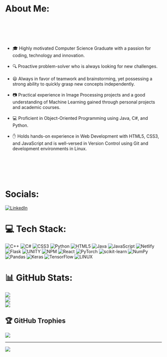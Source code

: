 #  About Me:
</head><br><body><br><br><ul><br>  <li><span class="emoji">🎓</span> Highly motivated Computer Science Graduate with a passion for coding, technology and innovation.</li><br>  <li><span class="emoji">🔍</span> Proactive problem-solver who is always looking for new challenges.</li><br>  <li><span class="emoji">😃</span> Always in favor of teamwork and brainstorming, yet possessing a strong ability to quickly grasp new concepts independently.</li><br>  <li><span class="emoji">📷</span> Practical experience in Image Processing projects and a good understanding of Machine Learning gained through personal projects and academic courses.</li><br>  <li><span class="emoji">💻</span> Proficient in Object-Oriented Programming using Java, C#, and Python.</li><br>  <li><span class="emoji">✋</span> Holds hands-on experience in Web Development with HTML5, CSS3, and JavaScript and is well-versed in Version Control using Git and development environments in Linux.</li><br></ul><br><br></body><br></html>


# Socials:
[![LinkedIn](https://img.shields.io/badge/LinkedIn-%230077B5.svg?logo=linkedin&logoColor=white)](https://linkedin.com/in/https://www.linkedin.com/in/gefen-bar) 

# 💻 Tech Stack:
![C++](https://img.shields.io/badge/c++-%2300599C.svg?style=for-the-badge&logo=c%2B%2B&logoColor=white) ![C#](https://img.shields.io/badge/c%23-%23239120.svg?style=for-the-badge&logo=c-sharp&logoColor=white) ![CSS3](https://img.shields.io/badge/css3-%231572B6.svg?style=for-the-badge&logo=css3&logoColor=white) ![Python](https://img.shields.io/badge/python-3670A0?style=for-the-badge&logo=python&logoColor=ffdd54) ![HTML5](https://img.shields.io/badge/html5-%23E34F26.svg?style=for-the-badge&logo=html5&logoColor=white) ![Java](https://img.shields.io/badge/java-%23ED8B00.svg?style=for-the-badge&logo=java&logoColor=white) ![JavaScript](https://img.shields.io/badge/javascript-%23323330.svg?style=for-the-badge&logo=javascript&logoColor=%23F7DF1E) ![Netlify](https://img.shields.io/badge/netlify-%23000000.svg?style=for-the-badge&logo=netlify&logoColor=#00C7B7) ![Flask](https://img.shields.io/badge/flask-%23000.svg?style=for-the-badge&logo=flask&logoColor=white) ![UNITY](https://img.shields.io/badge/Unity-%2320232a.svg?style=for-the-badge&logo=unity&logoColor=white) ![NPM](https://img.shields.io/badge/NPM-%23000000.svg?style=for-the-badge&logo=npm&logoColor=white) ![React](https://img.shields.io/badge/react-%2320232a.svg?style=for-the-badge&logo=react&logoColor=%2361DAFB) ![PyTorch](https://img.shields.io/badge/PyTorch-%23EE4C2C.svg?style=for-the-badge&logo=PyTorch&logoColor=white) ![scikit-learn](https://img.shields.io/badge/scikit--learn-%23F7931E.svg?style=for-the-badge&logo=scikit-learn&logoColor=white) ![NumPy](https://img.shields.io/badge/numpy-%23013243.svg?style=for-the-badge&logo=numpy&logoColor=white) ![Pandas](https://img.shields.io/badge/pandas-%23150458.svg?style=for-the-badge&logo=pandas&logoColor=white) ![Keras](https://img.shields.io/badge/Keras-%23D00000.svg?style=for-the-badge&logo=Keras&logoColor=white) ![TensorFlow](https://img.shields.io/badge/TensorFlow-%23FF6F00.svg?style=for-the-badge&logo=TensorFlow&logoColor=white) ![LINUX](https://img.shields.io/badge/Linux-FCC624?style=for-the-badge&logo=linux&logoColor=black) 
# 📊 GitHub Stats:
![](https://github-readme-stats.vercel.app/api?username=gefenbar&theme=blueberry&hide_border=true&include_all_commits=false&count_private=false)<br/>
![](https://github-readme-streak-stats.herokuapp.com/?user=gefenbar&theme=blueberry&hide_border=true)<br/>
![](https://github-readme-stats.vercel.app/api/top-langs/?username=gefenbar&theme=blueberry&hide_border=true&include_all_commits=false&count_private=false&layout=compact)

## 🏆 GitHub Trophies
![](https://github-profile-trophy.vercel.app/?username=gefenbar&theme=onedark&no-frame=false&no-bg=false&margin-w=4)

---
[![](https://visitcount.itsvg.in/api?id=gefenbar&icon=2&color=11)](https://visitcount.itsvg.in)

<!-- Proudly created with GPRM ( https://gprm.itsvg.in ) -->
